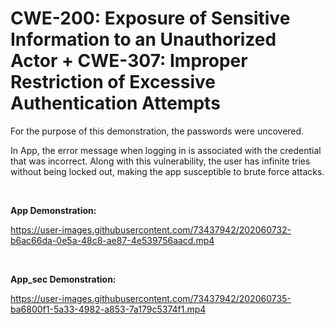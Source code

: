 # CWE-200: Exposure of Sensitive Information to an Unauthorized Actor + CWE-307: Improper Restriction of Excessive Authentication Attempts

For the purpose of this demonstration, the passwords were uncovered.

In App, the error message when logging in is associated with the credential that was incorrect. Along with this vulnerability, the user has infinite tries without being locked out, making the app susceptible to brute force attacks.  

<br>

**App Demonstration:**





https://user-images.githubusercontent.com/73437942/202060732-b6ac66da-0e5a-48c8-ae87-4e539756aacd.mp4






<br>

**App_sec Demonstration:**






https://user-images.githubusercontent.com/73437942/202060735-ba6800f1-5a33-4982-a853-7a179c5374f1.mp4


